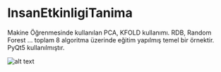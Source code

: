 # InsanEtkinligiTanima
Makine Öğrenmesinde kullanılan PCA, KFOLD kullanımı. RDB, Random Forest ... toplam 8 algoritma üzerinde eğitim yapılmış temel bir örnektir.
PyQt5 kullanılmıştır.

![alt text](https://raw.githubusercontent.com/ResulSilay/InsanEtkinligiTanima/master/ss.png)

